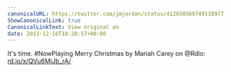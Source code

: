 ```yaml
---
canonicalURL: https://twitter.com/jmjordan/status/412650569749118977
ShowCanonicalLink: true
CanonicalLinkText: View original on
date: 2013-12-16T18:28:57+00:00
---
```

It's time. #NowPlaying Merry Christmas by Mariah Carey on @Rdio: [rd.io/x/QVu6MiJb_rA/](http://rd.io/x/QVu6MiJb_rA/)